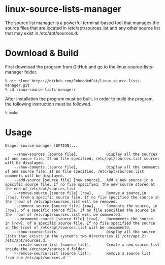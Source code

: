 # linux-source-lists-manager

The source list manager is a powerful terminal-based tool that manages the source files that are located in /etc/apt/sources.list and any other source list that may exist in /etc/apt/sources.d. 


# Download & Build

First download the program from GitHub and go to the linux-source-lists-manager folder.

```
% git clone https://github.com/EmbeddedCat/linux-source-lists-manager.git
% cd linux-source-lists-manager/
```

After installation the program must be built. In order to build the program, the following instruction must be
followed.<br>

```
% make
```

# Usage
```
Usage: source-manager [OPTION]...

	--show-sources [source file],             Display all the sources of one souce file. If no file specified, /etc/apt/sources.list sources will be displayed.
	--show-coments [source file],             Display all the comments of one source file. If no file specified, /etc/apt/sources.list comments will be displayed.
	--add-source [source file] [new source],  Add a new source in a specific source file. If no file specified, the new source stored at the end of /etc/apt/sources.list
	--remove-source [source file] [row],      Remove a source,in [row], from a specific source file. If no file specified the source in the [row] of /etc/apt/sources.list will be removed.
	--comment-source [source file] [row],     Comments the source, in [row], of a specific source file. If no file specified the source in the [row] of /etc/apt/sources.list will be commented.
	--uncomment-source [source file] [row],   Uncomments the source, in [row], of a specific source file. If no file specified the source in the [row] of /etc/apt/sources.list will be uncommentd.
	--show-source-lists,                      Display all the source lists that exists in the system's two directories 1) /etc/apt 2) /etc/apt/sources.d.
	--create-source-list [source list],       Create a new source list inside the /etc/apt/sources.d folder.
	--remove-source-list [source list],       Remove a source list from the /etc/apt/sources.d```
